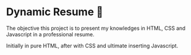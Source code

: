 # Dynamic Resume :page_facing_up:

The objective this project is to present my knowledges in HTML, CSS and Javascript in a professional resume.

Initially in pure HTML, after with CSS and ultimate inserting Javascript.

